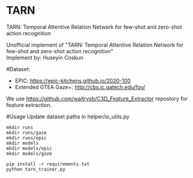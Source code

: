 # TARN
TARN: Temporal Attentive Relation Network for few-shot and zero-shot action recognition

Unofficial implement of "TARN: Temporal Attentive Relation Network for few-shot and zero-shot action recognition"  
Implement by: Huseyin Coskun

#Dataset:
- EPIC: https://epic-kitchens.github.io/2020-100
- Extended GTEA Gaze+: http://cbs.ic.gatech.edu/fpv/

We use https://github.com/waitrysb/C3D_Feature_Extractor repostory for feature extraction. 

#Usage
Update dataset paths in helper/io_utils.py 
```
mkdir runs
mkdir runs/gaze
mkdir runs/epic
mkdir models
mkdir models/epic
mkdir models/gaze

pip install -r requirements.txt
python tarn_trainer.py
```